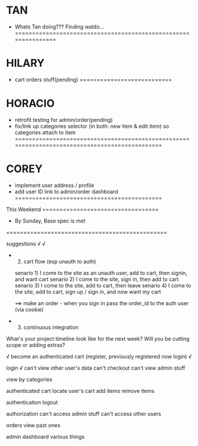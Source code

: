 TAN
===============================================================
<!-- - bug in the show for menu items (within show template)-->
<!-- - Admin dash board, with admin dropdown -->
- Whats Tan doing??? Finding waldo...
===============================================================

HILARY
===========================
- cart orders stuff(pending)
===========================


HORACIO
==============================================================================================
- retrofit testing for admin/order(pending)
- fix/link up categories selector (in both: new item & edit item) so categories attach to item
==============================================================================================


COREY
===========================================
<!-- - fix admin category tests -->
- implement user address / profile 
- add user ID link to admin/order dashboard
===========================================

This Weekend ==================================
- By Sunday, Base spec is met

===============================================



suggestions
  √ <!-- - 0. fix tests -->
  √ <!-- 1. get auth working -->
- 2. cart flow (esp unauth to auth)

  senario 1) I come to the site as an unauth user, add to cart, then signin, and want cart
  senario 2) I come to the site, sign in, then add to cart
  senario 3) I come to the site, add to cart, then leave
  senario 4) I come to the site, add to cart, sign up / sign in, and now want my cart

    ==> make an order
      - when you sign in pass the order_id to the auth user (via cookie)

- 3. continuous integration

What's your project timeline look like for the next week? Will you be cutting scope or adding extras?

√ <!-- unauthenticated cart -->
 become an authenticated cart (register, previously registered now login)
√ <!-- remove items -->

login
√ <!-- authorization -->
  can't view other user's data
  can't checkout
  can't view admin stuff

view by categories

authenticated cart
  locate user's cart
  add items
  remove items

authentication
  logout

authorization
  can't access admin stuff
  can't access other users

orders
  view past ones

admin dashboard
  various things